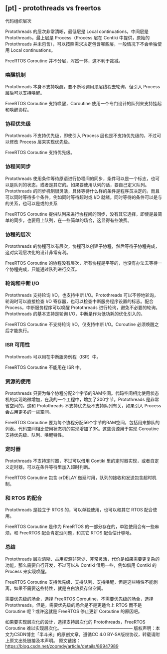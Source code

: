 ## [pt] - protothreads vs freertos

代码组织层次

Protothreads 的层次非常清晰，最低层是 Local continuations，中间层是 Protothreads，最上层是 Process（Process 层在 Contiki 中提供，原始的 Protothreads 并未包含），可以按照需求决定包含哪些层，一般情况下不会单独使用 Local continuations。

FreeRTOS Coroutine 并不分层，浑然一体，这不利于裁减。

### 唤醒机制
Protothreads 本身不支持唤醒，要不断地调用顶层线程去轮询，但引入 Process 层后可以支持唤醒。

FreeRTOS Coroutine 支持唤醒，Coroutine 使用一个专门设计的队列来支持挂起和唤醒协程。

### 协程优先级
Protothreads 不支持优先级，即使引入 Process 层也是不支持优先级的，不过可以修改 Process 层来实现优先级。

FreeRTOS Coroutine 支持优先级。

### 协程间同步

Protothreads 使用条件等待原语进行协程间的同步，条件可以是一个标志，也可以是队列的状态，或者是其它的。如果要使用队列的话，要自己定义队列。Protothreads 的同步机制很灵活，具体等待什么样的条件是程序员决定的。而且可以同时等待多个条件，例如同时等待超时或 I/O 就绪。同时等待的条件可以是与的关系，也可以是或的关系

FreeRTOS Coroutine 提供队列来进行协程间的同步，没有其它选择，即使是最简单的同步，也要用上队列，在一些简单的场合，这显得有些浪费。

### 协程的层次
Protothreads 的协程可以有层次，协程可以创建子协程，然后等待子协程完成，这对实现层次化的设计非常有利。

FreeRTOS Coroutine 的协程没有层次，所有协程是平等的，也没有办法去等待一个协程完成，只能通过队列进行交互。

### 轮询和中断 I/O

Protothreads 支持轮询 I/O，也支持中断 I/O。Protothreads 可以不停地轮询，轮询时可以直接检查 I/O 寄存器，也可以检查中断服务程序设置的标志。配合 Process，中断服务程序可以唤醒 Protothreads 进行轮询，避免不必要的轮询。Protothreads 的基本支持是轮询 I/O，中断是作为低功耗的优化引入的。

FreeRTOS Coroutine 不支持轮询 I/O，仅支持中断 I/O。Coroutine 必须唤醒之后才能执行。

### ISR 可用性
Protothreads 可以用在中断服务例程（ISR）中。

FreeRTOS Coroutine 不能用在 ISR 中。

### 资源的使用

Protothreads 只要为每个协程分配2个字节的RAM空间。代码空间相比使用状态机的实现略微增加，在我的一个工程中，增加了300字节。Protothreads 是非常省空间的，这和 Protothreads 不支持优先级不支持队列有关，如果引入 Process 会占用更多的一些空间。

FreeRTOS Coroutine 要为每个协程分配56个字节的RAM空间，包括用来排队的列表。代码空间相比使用状态机的实现增加了3K。这些资源用于实现 Coroutine 支持优先级、队列、唤醒特性。

### 定时器
Protothreads 不支持定时器，不过可以借用 Contiki 里的定时器实现，或者自定义定时器，可以在条件等待里加入超时判断。

FreeRTOS Coroutine 包含 crDELAY 做延时用，队列的接收和发送包含超时机制。

### 和 RTOS 的配合
Protothreads 是独立于 RTOS 的，可以单独使用，也可以和其它 RTOS 配合使用。

FreeRTOS Coroutine 是作为 FreeRTOS 的一部分存在的，单独使用会有一些麻烦，和 FreeRTOS 配合肯定没问题，和其它 RTOS 配合估计够呛。

### 总结

Protothreads 层次清晰、占用资源非常少、非常灵活，代价是如果需要更复杂的功能，那么需要自行开发，不过可以从 Contiki 借用一些，例如借用 Contiki 的 Process 来实现唤醒。

FreeRTOS Coroutine 支持优先级、支持队列、支持唤醒，但是这些特性不能剥离，如果不需要这些特性，就是白白浪费存储空间。

需要优先级的场合，选择 FreeRTOS Coroutine，不需要优先级的场合，选择 Protothreads。但是，需要优先级的场合是不是更适合上 RTOS 而不是 Coroutine 呢？或许这就是 FreeRTOS 停止更新 Coroutine 的原因吧。

如果要实现层次化的设计，选择支持层次化的 Protothreads，FreeRTOS Coroutine 难以实现层次化。
————————————————
版权声明：本文为CSDN博主「半斗米」的原创文章，遵循CC 4.0 BY-SA版权协议，转载请附上原文出处链接及本声明。
原文链接：https://blog.csdn.net/zoomdy/article/details/89947989